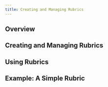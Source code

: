 ```yaml
---
title: Creating and Managing Rubrics
---
```


## Overview

## Creating and Managing Rubrics

## Using Rubrics

## Example: A Simple Rubric